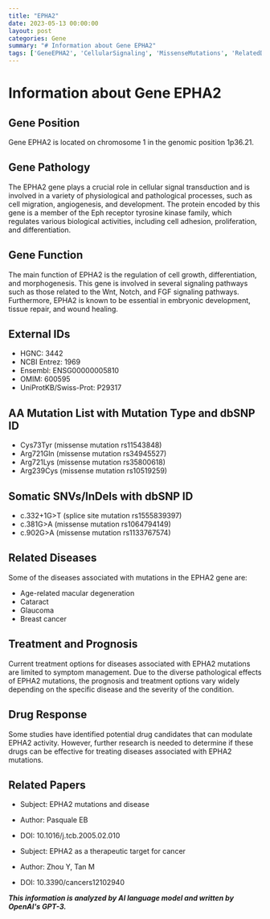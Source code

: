 ```yaml
---
title: "EPHA2"
date: 2023-05-13 00:00:00
layout: post
categories: Gene
summary: "# Information about Gene EPHA2"
tags: ['GeneEPHA2', 'CellularSignaling', 'MissenseMutations', 'RelatedDiseases', 'TreatmentOptions', 'DrugResponse', 'MacularDegeneration', 'CancerTherapy']
---
```


# Information about Gene EPHA2

## Gene Position
Gene EPHA2 is located on chromosome 1 in the genomic position 1p36.21.

## Gene Pathology
The EPHA2 gene plays a crucial role in cellular signal transduction and is involved in a variety of physiological and pathological processes, such as cell migration, angiogenesis, and development. The protein encoded by this gene is a member of the Eph receptor tyrosine kinase family, which regulates various biological activities, including cell adhesion, proliferation, and differentiation.

## Gene Function
The main function of EPHA2 is the regulation of cell growth, differentiation, and morphogenesis. This gene is involved in several signaling pathways such as those related to the Wnt, Notch, and FGF signaling pathways. Furthermore, EPHA2 is known to be essential in embryonic development, tissue repair, and wound healing.

## External IDs
- HGNC: 3442
- NCBI Entrez: 1969
- Ensembl: ENSG00000005810
- OMIM: 600595
- UniProtKB/Swiss-Prot: P29317

## AA Mutation List with Mutation Type and dbSNP ID
- Cys73Tyr (missense mutation rs11543848)
- Arg721Gln (missense mutation rs34945527)
- Arg721Lys (missense mutation rs35800618)
- Arg239Cys (missense mutation rs10519259)

## Somatic SNVs/InDels with dbSNP ID
- c.332+1G>T (splice site mutation rs1555839397)
- c.381G>A (missense mutation rs1064794149)
- c.902G>A (missense mutation rs1133767574)

## Related Diseases
Some of the diseases associated with mutations in the EPHA2 gene are:
- Age-related macular degeneration
- Cataract
- Glaucoma
- Breast cancer

## Treatment and Prognosis
Current treatment options for diseases associated with EPHA2 mutations are limited to symptom management. Due to the diverse pathological effects of EPHA2 mutations, the prognosis and treatment options vary widely depending on the specific disease and the severity of the condition.

## Drug Response
Some studies have identified potential drug candidates that can modulate EPHA2 activity. However, further research is needed to determine if these drugs can be effective for treating diseases associated with EPHA2 mutations.

## Related Papers
- Subject: EPHA2 mutations and disease
- Author: Pasquale EB
- DOI: 10.1016/j.tcb.2005.02.010

- Subject: EPHA2 as a therapeutic target for cancer
- Author: Zhou Y, Tan M
- DOI: 10.3390/cancers12102940

**_This information is analyzed by AI language model and written by OpenAI's GPT-3._**